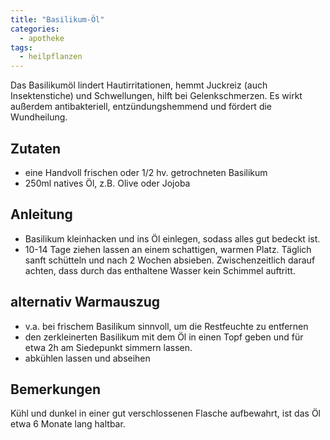 ```yaml
---
title: "Basilikum-Öl"
categories:
  - apotheke
tags:
  - heilpflanzen
---
```


Das Basilikumöl lindert Hautirritationen, hemmt Juckreiz (auch Insektenstiche) und Schwellungen, hilft bei Gelenkschmerzen. Es wirkt außerdem antibakteriell, entzündungshemmend und fördert die Wundheilung.

## Zutaten
* eine Handvoll frischen oder 1/2 hv. getrochneten Basilikum
* 250ml natives Öl, z.B. Olive oder Jojoba

## Anleitung
* Basilikum kleinhacken und ins Öl einlegen, sodass alles gut bedeckt ist.
* 10-14 Tage ziehen lassen an einem schattigen, warmen Platz. Täglich sanft schütteln und nach 2 Wochen absieben. Zwischenzeitlich darauf achten, dass durch das enthaltene Wasser kein Schimmel auftritt.

## alternativ Warmauszug
* v.a. bei frischem Basilikum sinnvoll, um die Restfeuchte zu entfernen
* den zerkleinerten Basilikum mit dem Öl in einen Topf geben und für etwa 2h am Siedepunkt simmern lassen.
* abkühlen lassen und abseihen

## Bemerkungen
Kühl und dunkel in einer gut verschlossenen Flasche aufbewahrt, ist das Öl etwa 6 Monate lang haltbar.
<!--stackedit_data:
eyJoaXN0b3J5IjpbNjA4ODY0NzM0LDQwOTAxOTM2NiwtNTMzND
Q1MTk2LDE3MTE3ODc5NzZdfQ==
-->